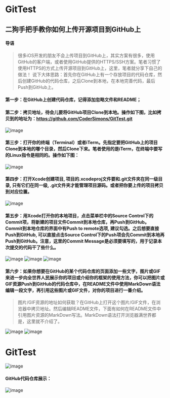 # GitTest
## 二狗手把手教你如何上传开源项目到GitHub上

#### 导语

> 很多iOS开发的朋友不会上传项目到GitHub上，其实方案有很多，使用GitHub的客户端，或者使用GitHub提供的HTTPS/SSH方案。笔者习惯了使用HTTPS的方式上传开源项目到GitHub上，这里，笔者就分享下自己的做法！
说下大体思路：首先你在GitHub上有一个存放项目的代码仓库，然后创建GitHub的代码仓库，之后Clone到本地，在本地完善代码，最后Push到GitHub上。

#### 第一步：在GitHub上创建代码仓库，记得添加忽略文件和README；

#### 第二步：拷贝地址，待会儿要将GitHub项目Clone到本地。操作如下图，比如拷贝到的地址为：https://github.com/CoderSimons/GitTest.git

![image](https://github.com/CoderSimons/GitTest/blob/master/GitTest/step2.jpg)

#### 第三步：打开你的终端（Terminal）或者iTerm。先指定要把GitHub上的项目Clone到本地的哪个目录，然后Clone下来。笔者使用的是iTerm，在终端中要写的Linux指令是相同的。操作如下图：

![image](https://github.com/CoderSimons/GitTest/blob/master/GitTest/step3.jpg)

#### 第四步：打开Xcode创建项目, 项目的.xcodeproj文件要和.git文件夹在同一级目录, 只有它们在同一级, .git文件夹才能管理项目源码。或者把你要上传的项目拷贝到对应位置。

![image](https://github.com/CoderSimons/GitTest/blob/master/GitTest/step4.jpg)

#### 第五步：用Xcode打开你的本地项目，点击菜单栏中的Source Control下的Commit项，将新建的项目文件Commit到本地仓库，再Push到GitHub。Commit到本地仓库的界面中有Push to remote选项, 建议勾选。之后想要直接Push到GitHub, 可以直接点击Source Control下的Push项会先Commit到本地再Push到GitHub。注意，这里的Commit Message是必须要填写的，用于记录本次提交的代码干了些什么。

![image](https://github.com/CoderSimons/GitTest/blob/master/GitTest/step5_1.jpg)
![image](https://github.com/CoderSimons/GitTest/blob/master/GitTest/step5_2.jpg)
![image](https://github.com/CoderSimons/GitTest/blob/master/GitTest/step5_3.jpg)

#### 第六步：如果你想要在GitHub的某个代码仓库的页面添加一些文字，图片或GIF来进一步向全世界人民展示你的项目或介绍你的框架的使用方法，你可以把图片或GIF资源Push到GitHub的代码仓库中，在README文件中使用MarkDown语法编辑一段文字，再引用这些图片或GIF文件，对你的项目进行一番介绍。

> 图片/GIF资源的地址如何获取？在GitHub上打开这个图片/GIF文件，在浏览器中拷贝地址。然后编辑README文件，下面有如何在README文件中引用图片资源的MarkDown写法。MarkDown语法打开浏览器满世界都是，这里就不介绍了。

![image](https://github.com/CoderSimons/GitTest/blob/master/GitTest/step6_1.jpg)
![image](https://github.com/CoderSimons/GitTest/blob/master/GitTest/step6_2.jpg)

# GitTest

![image](https://github.com/CoderSimons/GitTest/blob/master/GitTest/Icon.JPG) 

#### GitHub代码仓库展示：

![image](https://github.com/CoderSimons/GitTest/blob/master/GitTest/Icon.JPG)
